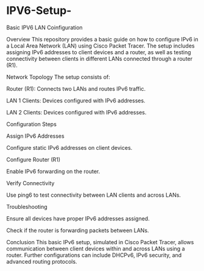 # IPV6-Setup-
Basic IPV6 LAN Coinfiguration

Overview
This repository provides a basic guide on how to configure IPv6 in a Local Area Network (LAN) using Cisco Packet Tracer. The setup includes assigning IPv6 addresses to client devices and a router, as well as testing connectivity between clients in different LANs connected through a router (R1).

Network Topology
The setup consists of:

Router (R1): Connects two LANs and routes IPv6 traffic.

LAN 1 Clients: Devices configured with IPv6 addresses.

LAN 2 Clients: Devices configured with IPv6 addresses.

Configuration Steps

Assign IPv6 Addresses

Configure static IPv6 addresses on client devices.

Configure Router (R1)

Enable IPv6 forwarding on the router.

Verify Connectivity

Use ping6 to test connectivity between LAN clients and across LANs.

Troubleshooting

Ensure all devices have proper IPv6 addresses assigned.

Check if the router is forwarding packets between LANs.


Conclusion
This basic IPv6 setup, simulated in Cisco Packet Tracer, allows communication between client devices within and across LANs using a router. Further configurations can include DHCPv6, IPv6 security, and advanced routing protocols.
